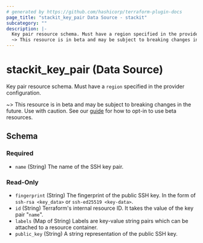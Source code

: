 ```yaml
---
# generated by https://github.com/hashicorp/terraform-plugin-docs
page_title: "stackit_key_pair Data Source - stackit"
subcategory: ""
description: |-
  Key pair resource schema. Must have a region specified in the provider configuration.
  ~> This resource is in beta and may be subject to breaking changes in the future. Use with caution. See our guide https://registry.terraform.io/providers/stackitcloud/stackit/latest/docs/guides/opting_into_beta_resources for how to opt-in to use beta resources.
---
```


# stackit_key_pair (Data Source)

Key pair resource schema. Must have a `region` specified in the provider configuration.

~> This resource is in beta and may be subject to breaking changes in the future. Use with caution. See our [guide](https://registry.terraform.io/providers/stackitcloud/stackit/latest/docs/guides/opting_into_beta_resources) for how to opt-in to use beta resources.



<!-- schema generated by tfplugindocs -->
## Schema

### Required

- `name` (String) The name of the SSH key pair.

### Read-Only

- `fingerprint` (String) The fingerprint of the public SSH key. In the form of `ssh-rsa <key_data>` or `ssh-ed25519 <key-data>`.
- `id` (String) Terraform's internal resource ID. It takes the value of the key pair "`name`".
- `labels` (Map of String) Labels are key-value string pairs which can be attached to a resource container.
- `public_key` (String) A string representation of the public SSH key.
